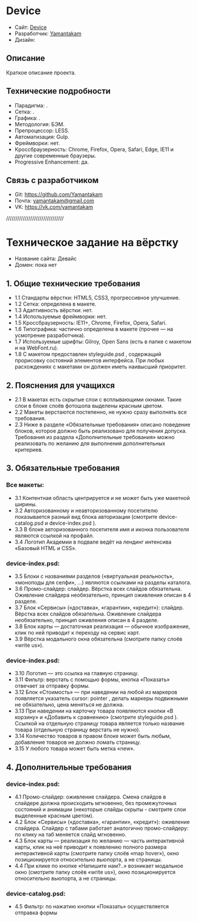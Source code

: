 # Device

* Сайт: [Device]()
* Разработчик: [Yamantakam](https://github.com/Yamantakam)
* Дизайн: []()

## Описание

Краткое описание проекта.

## Технические подробности

* Парадигма: .
* Сетка: .
* Графика: .
* Методология: БЭМ.
* Препроцессор: LESS.
* Автоматизация: Gulp.
* Фреймворки: нет.
* Кроссбраузерность: Chrome, Firefox, Opera, Safari, Edge, IE11 и другие современные браузеры.
* Progressive Enhancement: да.

## Связь с разработчиком

* Git: https://github.com/Yamantakam
* Почта: yamantakam@gmail.com
* VK: https://vk.com/yamantakam

///////////////////////////////

# Техническое задание на вёрстку

* Название сайта: Девайс
* Домен: пока нет

## 1. Общие технические требования
* 1.1 Стандарты вёрстки: HTML5, CSS3, прогрессивное улучшение. 
* 1.2 Сетка: определена в макете. 
* 1.3 Адаптивность вёрстки: нет.
* 1.4 Используемые фреймворки: нет. 
* 1.5 Кроссбраузерность: IE11+, Chrome, Firefox, Opera, Safari. 
* 1.6 Типографика: частично определена в макете (прочее — на усмотрение разработчика). 
* 1.7 Используемые шрифты: Gilroy, Open Sans (есть в папке с макетом и на WebFont.ru).
* 1.8 С макетом предоставлен styleguide.psd , содержащий прорисовку состояний элементов интерфейса. При любых расхождениях с макетами он должен иметь наивысший приоритет.

## 2. Пояснения для учащихся 
* 2.1 В макетах есть скрытые слои с всплывающими окнами. Такие слои в блоке слоёв фотошопа выделены красным цветом. 
* 2.2 Макеты верстаются постепенно, не нужно сразу выполнять все требования. 
* 2.3 Ниже в разделе «Обязательные требования» описано поведение блоков, которое должно быть реализовано для получения допуска. Требования из раздела «Дополнительные требования» можно реализовать по желанию для выполнения дополнительных критериев.

## 3. Обязательные требования 
### Все макеты: 
* 3.1 Контентная область центрируется и не может быть уже макетной ширины. 
* 3.2 Авторизованному и неавторизованному посетителю показывается разный вид блока авторизации (смотрите device-catalog.psd и device-index.psd ). 
* 3.3 В блоке авторизованного посетителя имя и иконка пользователя являются ссылкой на профайл. 
* 3.4 Логотип Академии в подвале ведёт на лендинг интенсива «Базовый HTML и CSS». 
### device-index.psd: 
* 3.5 Блоки с названиями разделов («виртуальная реальность», «моноподы для селфи», ...) являются ссылками на разделы каталога. 
* 3.6 Промо-слайдер: слайдер. Вёрстка всех слайдов обязательна. Оживление слайдера необязательно, принцип оживления описан в 4 разделе. 
* 3.7 Блок «Сервисы» («доставка», «гарантии», «кредит»): слайдер. Вёрстка всех слайдов обязательна. Оживление слайдера необязательно, принцип оживления описан в 4 разделе. 
* 3.8 Блок карты — достаточная реализация — обычное изображение, клик по ней приводит к переходу на сервис карт. 
* 3.9 Вёрстка модального окна обязательна (смотрите папку слоёв «write us»).
### device-index.psd: 
* 3.10 Логотип — это ссылка на главную страницу. 
* 3.11 Фильтр: верстать с помощью формы, кнопка «Показать» отвечает за отправку формы. 
* 3.12 Блок «Стоимость» — при наведении на любой из маркеров появляется указатель cursor: pointer , делать маркеры подвижными не обязательно, цена меняться не должна.
* 3.13 При наведении на карточку товара появляются кнопки «В корзину» и «Добавить к сравнению» (смотрите styleguide.psd ). Ссылкой на отдельную страницу товара является только название товара (отдельную страницу верстать не нужно). 
* 3.14 Количество товаров в правом блоке может быть любым, добавление товаров не должно ломать страницу. 
* 3.15 У любого товара может быть метка «new».

## 4. Дополнительные требования 
### device-index.psd: 
* 4.1 Промо-слайдер: оживление слайдера. Смена слайдов в слайдере должна происходить мгновенно, без промежуточных состояний и анимации (некоторые слайды скрыты - смотрите слои выделенные красным цветом). 
* 4.2 Блок «Сервисы» («доставка», «гарантии», «кредит»): оживление слайдера. Слайдер с табами работает аналогично промо-слайдеру: по клику на таб меняется слайд мгновенно. 
* 4.3 Блок карты — реализация по желанию — часть интерактивной карты, клик на неё приводит к появлению полного размера интерактивной карты (смотрите папку слоёв «map hover»), окно позиционируется относительно вьюпорта, а не страницы. 
* 4.4 При клике по кнопке «Напишите нам?..» возникает модальное окно (смотрите папку слоёв «write us»), окно позиционируется относительно вьюпорта, а не страницы.
### device-catalog.psd: 
* 4.5 Фильтр: по нажатию кнопки «Показать» осуществляется отправка формы